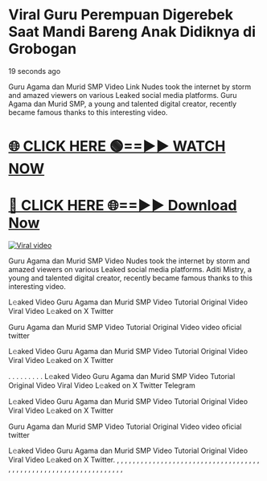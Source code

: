 # Viral Guru Perempuan Digerebek Saat Mandi Bareng Anak Didiknya di Grobogan


19 seconds ago


Guru Agama dan Murid SMP Video Link Nudes took the internet by storm and amazed viewers on various Leaked social media platforms. Guru Agama dan Murid SMP, a young and talented digital creator, recently became famous thanks to this interesting video.




<h1><a href="https://sports-cola-tv.blogspot.com/2025/01/gg.html" rel="nofollow">🌐 CLICK HERE 🟢==►► WATCH NOW</a></h1>


<h1><a href="https://sports-cola-tv.blogspot.com/2025/01/gg.html" rel="nofollow"> 🔴 CLICK HERE 🌐==►► Download Now</a></h1>


<p><a href="https://sports-cola-tv.blogspot.com/2025/01/gg.html" rel="nofollow"><img src="https://i.imgur.com/dJHk4Zq.gif" alt="Viral video"></a></p>

Guru Agama dan Murid SMP Video Nudes took the internet by storm and amazed viewers on various Leaked social media platforms. Aditi Mistry, a young and talented digital creator, recently became famous thanks to this interesting video.

L𝚎aked Video Guru Agama dan Murid SMP Video Tutorial Original Video Viral Video L𝚎aked on X Twitter

Guru Agama dan Murid SMP Video Tutorial Original Video video oficial twitter

L𝚎aked Video Guru Agama dan Murid SMP Video Tutorial Original Video Viral Video L𝚎aked on X Twitter

. . . . . . . . . L𝚎aked Video Guru Agama dan Murid SMP Video Tutorial Original Video Viral Video L𝚎aked on X Twitter Telegram

L𝚎aked Video Guru Agama dan Murid SMP Video Tutorial Original Video Viral Video L𝚎aked on X Twitter

Guru Agama dan Murid SMP Video Tutorial Original Video video oficial twitter

L𝚎aked Video Guru Agama dan Murid SMP Video Tutorial Original Video Viral Video L𝚎aked on X Twitter. , , , , , , , , , , , , , , , , , , , , , , , , , , , , , , , , , , , , , , , , , , , , , , , , , , , , , , , , , , , , , , , , ,
